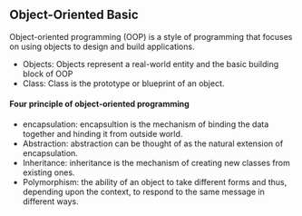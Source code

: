 ## Object-Oriented Basic
Object-oriented programming (OOP) is a style of programming that focuses on using objects to design and build applications.

* Objects: Objects represent a real-world entity and the basic building block of OOP
* Class: Class is the prototype or blueprint of an object.
  
#### Four principle of object-oriented programming
  * encapsulation: encapsultion is the mechanism of binding the data together and hinding it from outside world.
  * Abstraction: abstraction can be thought of as the natural extension of encapsulation.
  * Inheritance: inheritance is the mechanism of creating new classes from existing ones.
  * Polymorphism: the ability of an object to take different forms and thus, depending upon the context, to respond to the same message in different ways.